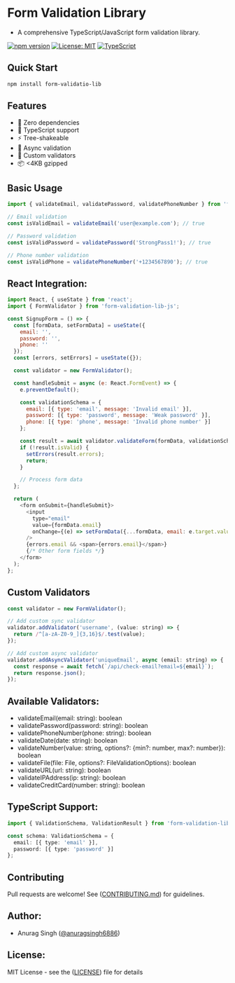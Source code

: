 # Form Validation Library

- A comprehensive TypeScript/JavaScript form validation library.

[![npm version](https://badge.fury.io/js/form-validation-lib-js.svg)](https://badge.fury.io/js/form-validation-lib-js)
[![License: MIT](https://img.shields.io/badge/License-MIT-yellow.svg)](https://opensource.org/licenses/MIT)
[![TypeScript](https://img.shields.io/badge/TypeScript-Ready-blue.svg)](https://www.typescriptlang.org/)

## Quick Start

```bash
npm install form-validatio-lib

```

## Features
- 🚀 Zero dependencies
- 💪 TypeScript support
- ⚡ Tree-shakeable
- 🔄 Async validation
- 🎯 Custom validators
- 📦 <4KB gzipped

## Basic Usage

```javascript
import { validateEmail, validatePassword, validatePhoneNumber } from 'form-validation-lib-js';

// Email validation
const isValidEmail = validateEmail('user@example.com'); // true

// Password validation
const isValidPassword = validatePassword('StrongPass1!'); // true

// Phone number validation
const isValidPhone = validatePhoneNumber('+1234567890'); // true
```

## React Integration:
```javascript
import React, { useState } from 'react';
import { FormValidator } from 'form-validation-lib-js';

const SignupForm = () => {
  const [formData, setFormData] = useState({
    email: '',
    password: '',
    phone: ''
  });
  const [errors, setErrors] = useState({});

  const validator = new FormValidator();

  const handleSubmit = async (e: React.FormEvent) => {
    e.preventDefault();

    const validationSchema = {
      email: [{ type: 'email', message: 'Invalid email' }],
      password: [{ type: 'password', message: 'Weak password' }],
      phone: [{ type: 'phone', message: 'Invalid phone number' }]
    };

    const result = await validator.validateForm(formData, validationSchema);
    if (!result.isValid) {
      setErrors(result.errors);
      return;
    }

    // Process form data
  };

  return (
    <form onSubmit={handleSubmit}>
      <input
        type="email"
        value={formData.email}
        onChange={(e) => setFormData({...formData, email: e.target.value})}
      />
      {errors.email && <span>{errors.email}</span>}
      {/* Other form fields */}
    </form>
  );
};
```

## Custom Validators

```javascript
const validator = new FormValidator();

// Add custom sync validator
validator.addValidator('username', (value: string) => {
  return /^[a-zA-Z0-9_]{3,16}$/.test(value);
});

// Add custom async validator
validator.addAsyncValidator('uniqueEmail', async (email: string) => {
  const response = await fetch(`/api/check-email?email=${email}`);
  return response.json();
});
```

## Available Validators:
 - validateEmail(email: string): boolean
 - validatePassword(password: string): boolean
 - validatePhoneNumber(phone: string): boolean
 - validateDate(date: string): boolean
 - validateNumber(value: string, options?: {min?: number, max?: number}): boolean
 - validateFile(file: File, options?: FileValidationOptions): boolean
 - validateURL(url: string): boolean
 - validateIPAddress(ip: string): boolean
 - validateCreditCard(number: string): boolean

## TypeScript Support:

```typescript
import { ValidationSchema, ValidationResult } from 'form-validation-lib-js';

const schema: ValidationSchema = {
  email: [{ type: 'email' }],
  password: [{ type: 'password' }]
};
```

## Contributing
Pull requests are welcome! See ([CONTRIBUTING.md](https://github.com/anuragsingh6886/form-validatio-lib/blob/main/CONTRIBUTING.md)) for guidelines.

## Author:
- Anurag Singh ([@anuragsingh6886](https://www.linkedin.com/in/anuragsingh6886/))

## License:
MIT License - see the ([LICENSE](https://github.com/anuragsingh6886/form-validatio-lib/blob/main/LICENSE)) file for details